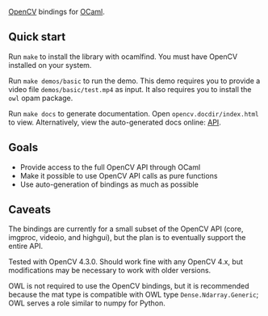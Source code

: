 
[OpenCV](http://opencv.org/) bindings for [OCaml](http://ocaml.org/).

## Quick start

Run `make` to install the library with ocamlfind. You must have OpenCV
installed on your system.

Run `make demos/basic` to run the demo. This demo requires you to
provide a video file `demos/basic/test.mp4` as input. It also requires
you to install the `owl` opam package.

Run `make docs` to generate documentation. Open
`opencv.docdir/index.html` to view. Alternatively, view the
auto-generated docs online:
[API](https://calsign.github.io/ocaml-opencv/).

## Goals

 - Provide access to the full OpenCV API through OCaml
 - Make it possible to use OpenCV API calls as pure functions
 - Use auto-generation of bindings as much as possible

## Caveats

The bindings are currently for a small subset of the OpenCV API (core,
imgproc, videoio, and highgui), but the plan is to eventually support
the entire API.

Tested with OpenCV 4.3.0. Should work fine with any OpenCV 4.x, but
modifications may be necessary to work with older versions.

OWL is not required to use the OpenCV bindings, but it is recommended
because the mat type is compatible with OWL type
`Dense.Ndarray.Generic`; OWL serves a role similar to numpy for Python.
